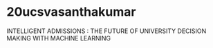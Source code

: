 # 20ucsvasanthakumar
INTELLIGENT ADMISSIONS : THE FUTURE OF UNIVERSITY DECISION MAKING WITH MACHINE LEARNING
